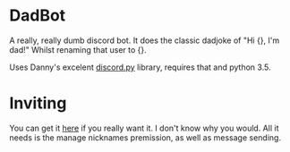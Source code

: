 # DadBot
A really, really dumb discord bot. It does the classic dadjoke of "Hi {}, I'm dad!" Whilst renaming that user to {}.

Uses Danny's excelent [discord.py](https://github.com/Rapptz/discord.py) library, requires that and python 3.5.

# Inviting
You can get it [here](https://discordapp.com/oauth2/authorize?client_id=284941193714860032&scope=bot&permissions=201329664) if you really want it. I don't know why you would. All it needs is the manage nicknames premission, as well as message sending.
